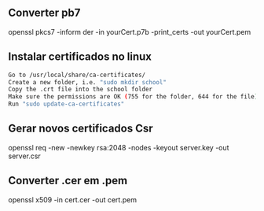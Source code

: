 ## Converter pb7

openssl pkcs7 -inform der -in yourCert.p7b -print_certs -out yourCert.pem


## Instalar certificados no linux
```sh
Go to /usr/local/share/ca-certificates/
Create a new folder, i.e. "sudo mkdir school"
Copy the .crt file into the school folder
Make sure the permissions are OK (755 for the folder, 644 for the file)
Run "sudo update-ca-certificates"
```
## Gerar novos certificados Csr
openssl req -new -newkey rsa:2048 -nodes -keyout server.key -out server.csr

## Converter .cer em .pem
openssl x509 -in cert.cer -out cert.pem

